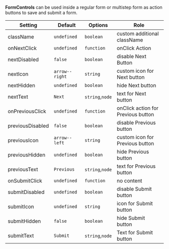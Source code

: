 **FormControls** can be used inside a regular form or multistep form as action buttons to save and submit a form.

| Setting    | Default     | Options   | Role                                                 |
| ---------- | ----------- | --------- | ---------------------------------------------------- |
| className | `undefined` | `boolean` | custom additional className         |
| onNextClick      | `undefined`      | `function` | onClick Action                                           |
| nextDisabled      | `false`      | `boolean` | disable Next Button                                           |
| nextIcon      | `arrow--right`      | `string` | custom icon for Next button                                           |
| nextHidden      | `undefined`      | `boolean` | hide Next button                                           |
| nextText      | `Next`      | `string`,`node` | text for Next button                                       |
| onPreviousClick      | `undefined`      | `function` | onClick action for Previous button                                         |
| previousDisabled      | `false`      | `boolean` | disable Previous button                                               |
| previousIcon      | `arrow--left`      | `string` | custom icon for Previous button                                         |
| previousHidden      | `undefined`      | `boolean` | hide Previous button                                            |
| previousText      | `Previous`      | `string`,`node` | text for Previous button                                         |
| onSubmitClick      | `undefined`      | `function` | no content                                           |
| submitDisabled      | `undefined`      | `boolean` | disable Submit button                                           |
| submitIcon      | `undefined`      | `string` | icon for Submit button                                           |
| submitHidden      | `false`      | `boolean` | hide Submit button                                            |
| submitText      | `Submit`      | `string`,`node` | Text for Submit button                                          |
